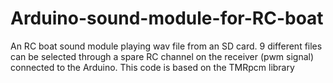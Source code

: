 # Arduino-sound-module-for-RC-boat
An RC boat sound module playing wav file from an SD card. 9 different files can be selected through a spare RC channel on the receiver (pwm signal) connected to the Arduino.  This code is based on the TMRpcm library
